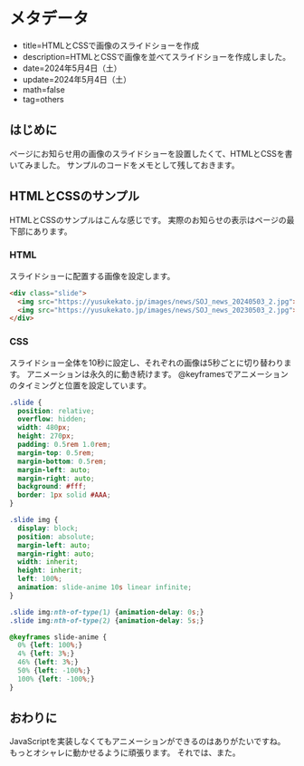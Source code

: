 # メタデータ
- title=HTMLとCSSで画像のスライドショーを作成
- description=HTMLとCSSで画像を並べてスライドショーを作成しました。
- date=2024年5月4日（土）
- update=2024年5月4日（土）
- math=false
- tag=others

## はじめに
ページにお知らせ用の画像のスライドショーを設置したくて、HTMLとCSSを書いてみました。
サンプルのコードをメモとして残しておきます。

## HTMLとCSSのサンプル
HTMLとCSSのサンプルはこんな感じです。
実際のお知らせの表示はページの最下部にあります。

### HTML
スライドショーに配置する画像を設定します。

```html
<div class="slide">
  <img src="https://yusukekato.jp/images/news/SOJ_news_20240503_2.jpg">
  <img src="https://yusukekato.jp/images/news/SOJ_news_20230503_2.jpg">
</div>
```

### CSS
スライドショー全体を10秒に設定し、それぞれの画像は5秒ごとに切り替わります。
アニメーションは永久的に動き続けます。
@keyframesでアニメーションのタイミングと位置を設定しています。

```css
.slide {
  position: relative;
  overflow: hidden;
  width: 480px;
  height: 270px;
  padding: 0.5rem 1.0rem;
  margin-top: 0.5rem;
  margin-bottom: 0.5rem;
  margin-left: auto;
  margin-right: auto;
  background: #fff;
  border: 1px solid #AAA;
}

.slide img {
  display: block;
  position: absolute;
  margin-left: auto;
  margin-right: auto;
  width: inherit;
  height: inherit;
  left: 100%;
  animation: slide-anime 10s linear infinite;
}

.slide img:nth-of-type(1) {animation-delay: 0s;}
.slide img:nth-of-type(2) {animation-delay: 5s;}

@keyframes slide-anime {
  0% {left: 100%;}
  4% {left: 3%;}
  46% {left: 3%;}
  50% {left: -100%;}
  100% {left: -100%;}
}
```

## おわりに
JavaScriptを実装しなくてもアニメーションができるのはありがたいですね。
もっとオシャレに動かせるように頑張ります。
それでは、また。
